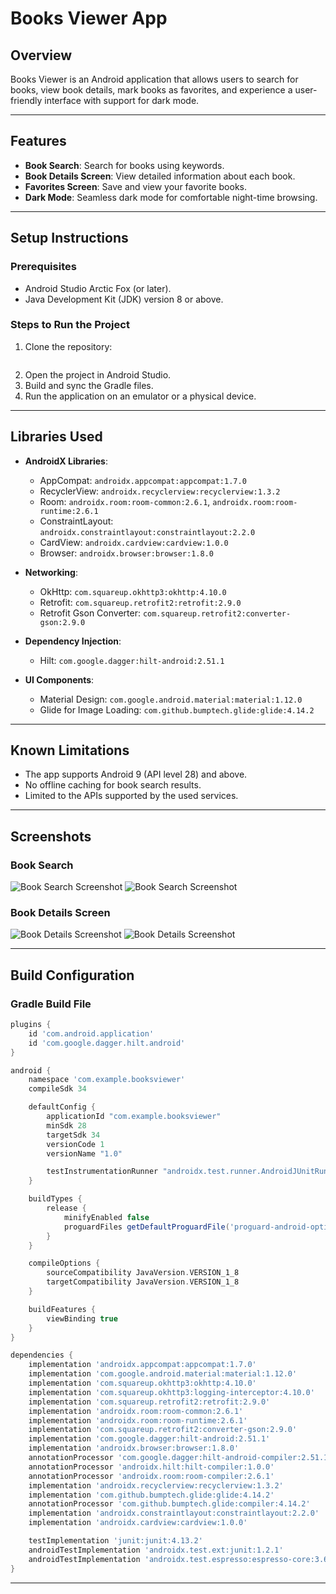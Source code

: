 # Books Viewer App

## Overview
Books Viewer is an Android application that allows users to search for books, view book details, mark books as favorites, and experience a user-friendly interface with support for dark mode.

---

## Features

- **Book Search**: Search for books using keywords.
- **Book Details Screen**: View detailed information about each book.
- **Favorites Screen**: Save and view your favorite books.
- **Dark Mode**: Seamless dark mode for comfortable night-time browsing.

---

## Setup Instructions

### Prerequisites
- Android Studio Arctic Fox (or later).
- Java Development Kit (JDK) version 8 or above.

### Steps to Run the Project

1. Clone the repository:
   ```bashhttps://github.com/Harshulsingla/android-assesment.git
   ```
2. Open the project in Android Studio.
3. Build and sync the Gradle files.
4. Run the application on an emulator or a physical device.

---

## Libraries Used

- **AndroidX Libraries**:
    - AppCompat: `androidx.appcompat:appcompat:1.7.0`
    - RecyclerView: `androidx.recyclerview:recyclerview:1.3.2`
    - Room: `androidx.room:room-common:2.6.1`, `androidx.room:room-runtime:2.6.1`
    - ConstraintLayout: `androidx.constraintlayout:constraintlayout:2.2.0`
    - CardView: `androidx.cardview:cardview:1.0.0`
    - Browser: `androidx.browser:browser:1.8.0`

- **Networking**:
    - OkHttp: `com.squareup.okhttp3:okhttp:4.10.0`
    - Retrofit: `com.squareup.retrofit2:retrofit:2.9.0`
    - Retrofit Gson Converter: `com.squareup.retrofit2:converter-gson:2.9.0`

- **Dependency Injection**:
    - Hilt: `com.google.dagger:hilt-android:2.51.1`

- **UI Components**:
    - Material Design: `com.google.android.material:material:1.12.0`
    - Glide for Image Loading: `com.github.bumptech.glide:glide:4.14.2`
---

## Known Limitations

- The app supports Android 9 (API level 28) and above.
- No offline caching for book search results.
- Limited to the APIs supported by the used services.

---

## Screenshots

### Book Search
![Book Search Screenshot](assets/search_book_day.png)
![Book Search Screenshot](assets/search_book_night.png)

### Book Details Screen
![Book Details Screenshot](assets/book_detaills_day.png)
![Book Details Screenshot](assets/book_detaills_night.png)


---

## Build Configuration

### Gradle Build File
```gradle
plugins {
    id 'com.android.application'
    id 'com.google.dagger.hilt.android'
}

android {
    namespace 'com.example.booksviewer'
    compileSdk 34

    defaultConfig {
        applicationId "com.example.booksviewer"
        minSdk 28
        targetSdk 34
        versionCode 1
        versionName "1.0"

        testInstrumentationRunner "androidx.test.runner.AndroidJUnitRunner"
    }

    buildTypes {
        release {
            minifyEnabled false
            proguardFiles getDefaultProguardFile('proguard-android-optimize.txt'), 'proguard-rules.pro'
        }
    }

    compileOptions {
        sourceCompatibility JavaVersion.VERSION_1_8
        targetCompatibility JavaVersion.VERSION_1_8
    }

    buildFeatures {
        viewBinding true
    }
}

dependencies {
    implementation 'androidx.appcompat:appcompat:1.7.0'
    implementation 'com.google.android.material:material:1.12.0'
    implementation 'com.squareup.okhttp3:okhttp:4.10.0'
    implementation 'com.squareup.okhttp3:logging-interceptor:4.10.0'
    implementation 'com.squareup.retrofit2:retrofit:2.9.0'
    implementation 'androidx.room:room-common:2.6.1'
    implementation 'androidx.room:room-runtime:2.6.1'
    implementation 'com.squareup.retrofit2:converter-gson:2.9.0'
    implementation 'com.google.dagger:hilt-android:2.51.1'
    implementation 'androidx.browser:browser:1.8.0'
    annotationProcessor 'com.google.dagger:hilt-android-compiler:2.51.1'
    annotationProcessor 'androidx.hilt:hilt-compiler:1.0.0'
    annotationProcessor 'androidx.room:room-compiler:2.6.1'
    implementation 'androidx.recyclerview:recyclerview:1.3.2'
    implementation 'com.github.bumptech.glide:glide:4.14.2'
    annotationProcessor 'com.github.bumptech.glide:compiler:4.14.2'
    implementation 'androidx.constraintlayout:constraintlayout:2.2.0'
    implementation 'androidx.cardview:cardview:1.0.0'

    testImplementation 'junit:junit:4.13.2'
    androidTestImplementation 'androidx.test.ext:junit:1.2.1'
    androidTestImplementation 'androidx.test.espresso:espresso-core:3.6.1'
}
```

---

